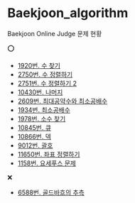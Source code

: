 # Baekjoon_algorithm

Baekjoon Online Judge 문제 현황

⭕️
- [1920번. 수 찾기](https://www.acmicpc.net/problem/1920)
- [2750번. 수 정렬하기](https://www.acmicpc.net/problem/2750)
- [2751번. 수 정렬하기 2](https://www.acmicpc.net/problem/2751)
- [10430번. 나머지](https://www.acmicpc.net/problem/10430)
- [2609번. 최대공약수와 최소공배수](https://www.acmicpc.net/problem/2609)
- [1934번. 최소공배수](https://www.acmicpc.net/problem/1934)
- [1978번. 소수 찾기](https://www.acmicpc.net/problem/1978)
- [10845번. 큐](https://www.acmicpc.net/problem/10845)
- [10866번. 덱](https://www.acmicpc.net/problem/10866)
- [9012번. 괄호](https://www.acmicpc.net/problem/9012)
- [11650번. 좌표 정렬하기](https://www.acmicpc.net/problem/11650)
- [1158번. 요세푸스 문제](https://www.acmicpc.net/problem/1158)


❌
- [6588번. 골드바흐의 추측](https://www.acmicpc.net/problem/6588)
